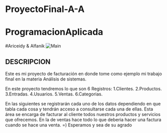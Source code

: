 # ProyectoFinal-A-A
# ProgramacionAplicada
#Ariceidy & Alfanik
![Main](https://user-images.githubusercontent.com/50775714/62442314-92700a80-b725-11e9-9f7e-878adbea7d01.png)
## DESCRIPCION 
Este es mi proyecto de facturación en donde tome como ejemplo mi trabajo final en la materia Análisis de sistemas.

En este proyecto tendremos lo que son 6 Registros:
1.Clientes.
2.Productos.
3.Entradas.
4.Usuarios.
5.Ventas.
6.Categorias.

En las siguientes se registrarán cada uno de los datos dependiendo en que tabla cada cosa y tendrán acceso a consultarse cada una de ellas.
Esta área se encarga de facturar al cliente todos nuestros productos y servicios que ofrecemos.
En la de ventas hace todo lo que deberia hacer una factura cuando se hace una venta.
=)
Esperamos y sea de su agrado
